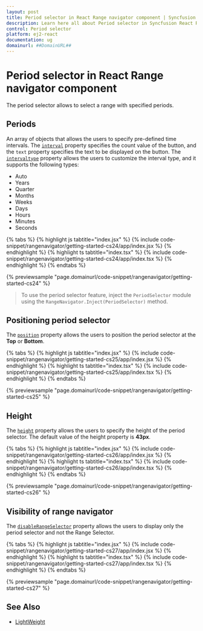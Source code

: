 ```yaml
---
layout: post
title: Period selector in React Range navigator component | Syncfusion
description: Learn here all about Period selector in Syncfusion React Range navigator component of Syncfusion Essential JS 2 and more.
control: Period selector 
platform: ej2-react
documentation: ug
domainurl: ##DomainURL##
---
```


# Period selector in React Range navigator component

The period selector allows to select a range with specified periods.

## Periods

An array of objects that allows the users to specify pre-defined time intervals. The [`interval`](https://ej2.syncfusion.com/react/documentation/api/range-navigator/#interval) property specifies the count value of the button, and the `text` property specifies the text to be displayed on the button. The [`intervaltype`](https://ej2.syncfusion.com/react/documentation/api/range-navigator/#intervaltype) property allows the users to customize the interval type, and it supports the following types:

* Auto
* Years
* Quarter
* Months
* Weeks
* Days
* Hours
* Minutes
* Seconds

{% tabs %}
{% highlight js tabtitle="index.jsx" %}
{% include code-snippet/rangenavigator/getting-started-cs24/app/index.jsx %}
{% endhighlight %}
{% highlight ts tabtitle="index.tsx" %}
{% include code-snippet/rangenavigator/getting-started-cs24/app/index.tsx %}
{% endhighlight %}
{% endtabs %}

 {% previewsample "page.domainurl/code-snippet/rangenavigator/getting-started-cs24" %}

>To use the period selector feature, inject the `PeriodSelector` module using the `RangeNavigator.Inject(PeriodSelector)` method.

## Positioning period selector

The [`position`](https://ej2.syncfusion.com/react/documentation/api/range-navigator/periodSelectorSettingsModel/#position) property allows the users to position the period selector at the **Top** or **Bottom**.

{% tabs %}
{% highlight js tabtitle="index.jsx" %}
{% include code-snippet/rangenavigator/getting-started-cs25/app/index.jsx %}
{% endhighlight %}
{% highlight ts tabtitle="index.tsx" %}
{% include code-snippet/rangenavigator/getting-started-cs25/app/index.tsx %}
{% endhighlight %}
{% endtabs %}

 {% previewsample "page.domainurl/code-snippet/rangenavigator/getting-started-cs25" %}

## Height

The [`height`](https://ej2.syncfusion.com/react/documentation/api/range-navigator/periodSelectorSettingsModel/#height) property allows the users to specify the height of the period selector. The default value of the height property is **43px**.

{% tabs %}
{% highlight js tabtitle="index.jsx" %}
{% include code-snippet/rangenavigator/getting-started-cs26/app/index.jsx %}
{% endhighlight %}
{% highlight ts tabtitle="index.tsx" %}
{% include code-snippet/rangenavigator/getting-started-cs26/app/index.tsx %}
{% endhighlight %}
{% endtabs %}

 {% previewsample "page.domainurl/code-snippet/rangenavigator/getting-started-cs26" %}

## Visibility of range navigator

The [`disableRangeSelector`](https://ej2.syncfusion.com/react/documentation/api/range-navigator/#disablerangeselector) property allows the users to display only the period selector and not the Range Selector.

{% tabs %}
{% highlight js tabtitle="index.jsx" %}
{% include code-snippet/rangenavigator/getting-started-cs27/app/index.jsx %}
{% endhighlight %}
{% highlight ts tabtitle="index.tsx" %}
{% include code-snippet/rangenavigator/getting-started-cs27/app/index.tsx %}
{% endhighlight %}
{% endtabs %}

 {% previewsample "page.domainurl/code-snippet/rangenavigator/getting-started-cs27" %}

## See Also

* [LightWeight](./lightweight/)